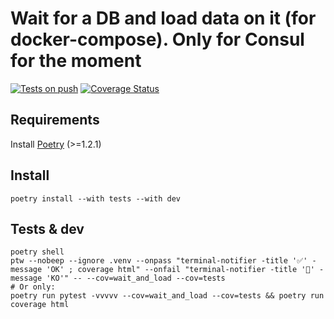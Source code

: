 # Wait for a DB and load data on it (for docker-compose). Only for Consul for the moment

[![Tests on push](https://github.com/nledez/wait-and-load/actions/workflows/tests.yml/badge.svg)](https://github.com/nledez/wait-and-load/actions/workflows/tests.yml)
[![Coverage Status](https://coveralls.io/repos/github/nledez/wait-and-load/badge.svg?branch=main&service=github)](https://coveralls.io/github/nledez/wait-and-load?branch=main)

## Requirements

Install [Poetry](https://python-poetry.org/docs/#installation) (>=1.2.1)

## Install

```
poetry install --with tests --with dev
```

## Tests & dev

```
poetry shell
ptw --nobeep --ignore .venv --onpass "terminal-notifier -title '✅' -message 'OK' ; coverage html" --onfail "terminal-notifier -title '🚨' -message 'KO'" -- --cov=wait_and_load --cov=tests
# Or only:
poetry run pytest -vvvvv --cov=wait_and_load --cov=tests && poetry run coverage html
```

